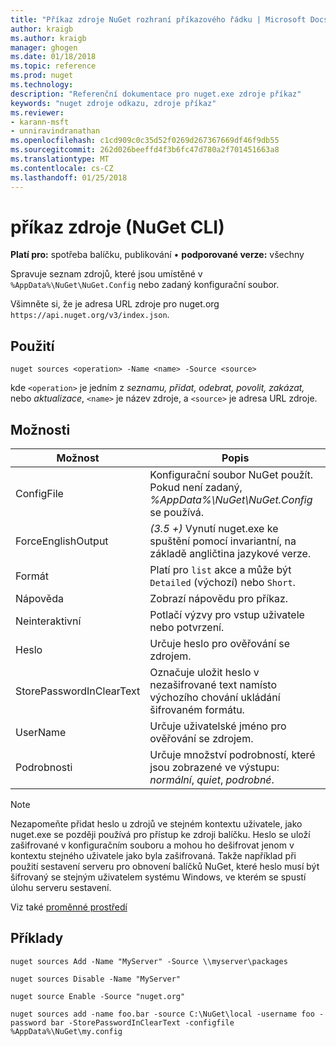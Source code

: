 ```yaml
---
title: "Příkaz zdroje NuGet rozhraní příkazového řádku | Microsoft Docs"
author: kraigb
ms.author: kraigb
manager: ghogen
ms.date: 01/18/2018
ms.topic: reference
ms.prod: nuget
ms.technology: 
description: "Referenční dokumentace pro nuget.exe zdroje příkaz"
keywords: "nuget zdroje odkazu, zdroje příkaz"
ms.reviewer:
- karann-msft
- unniravindranathan
ms.openlocfilehash: c1cd909c0c35d52f0269d267367669df46f9db55
ms.sourcegitcommit: 262d026beeffd4f3b6fc47d780a2f701451663a8
ms.translationtype: MT
ms.contentlocale: cs-CZ
ms.lasthandoff: 01/25/2018
---
```

# <a name="sources-command-nuget-cli"></a>příkaz zdroje (NuGet CLI)

**Platí pro:** spotřeba balíčku, publikování &bullet; **podporované verze:** všechny

Spravuje seznam zdrojů, které jsou umístěné v `%AppData%\NuGet\NuGet.Config` nebo zadaný konfigurační soubor.

Všimněte si, že je adresa URL zdroje pro nuget.org `https://api.nuget.org/v3/index.json`.

## <a name="usage"></a>Použití

```cli
nuget sources <operation> -Name <name> -Source <source>
```

kde `<operation>` je jedním z *seznamu, přidat, odebrat, povolit, zakázat,* nebo *aktualizace*, `<name>` je název zdroje, a `<source>` je adresa URL zdroje.

## <a name="options"></a>Možnosti

| Možnost | Popis |
| --- | --- |
| ConfigFile | Konfigurační soubor NuGet použít. Pokud není zadaný, *%AppData%\NuGet\NuGet.Config* se používá. |
| ForceEnglishOutput | *(3.5 +)*  Vynutí nuget.exe ke spuštění pomocí invariantní, na základě angličtina jazykové verze. |
| Formát | Platí pro `list` akce a může být `Detailed` (výchozí) nebo `Short`. |
| Nápověda | Zobrazí nápovědu pro příkaz. |
| Neinteraktivní | Potlačí výzvy pro vstup uživatele nebo potvrzení. |
| Heslo | Určuje heslo pro ověřování se zdrojem. |
| StorePasswordInClearText | Označuje uložit heslo v nezašifrované text namísto výchozího chování ukládání šifrovaném formátu. |
| UserName | Určuje uživatelské jméno pro ověřování se zdrojem. |
| Podrobnosti | Určuje množství podrobností, které jsou zobrazené ve výstupu: *normální*, *quiet*, *podrobné*. |

> [!Note]
> Nezapomeňte přidat heslo u zdrojů ve stejném kontextu uživatele, jako nuget.exe se později používá pro přístup ke zdroji balíčku. Heslo se uloží zašifrované v konfiguračním souboru a mohou ho dešifrovat jenom v kontextu stejného uživatele jako byla zašifrovaná. Takže například při použití sestavení serveru pro obnovení balíčků NuGet, které heslo musí být šifrovaný se stejným uživatelem systému Windows, ve kterém se spustí úlohu serveru sestavení.

Viz také [proměnné prostředí](cli-ref-environment-variables.md)

## <a name="examples"></a>Příklady

```cli
nuget sources Add -Name "MyServer" -Source \\myserver\packages

nuget sources Disable -Name "MyServer"

nuget source Enable -Source "nuget.org"

nuget sources add -name foo.bar -source C:\NuGet\local -username foo -password bar -StorePasswordInClearText -configfile %AppData%\NuGet\my.config
```
